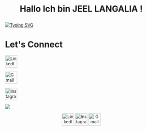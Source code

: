 # <p align="center">Hallo Ich bin JEEL LANGALIA !  
[//]: # (Hardline)
[![Typing SVG](https://readme-typing-svg.demolab.com?font=Fira+Code&pause=1000&center=true&vCenter=true&width=435&lines=Energy+%26+Data+Analysis+Enthusiast)](https://git.io/typing-svg)

# Let's Connect
[//]: # (LinkedIn)
<a href="https://www.linkedin.com/in/jeelsoni/" target="_blank">
  <img src="https://upload.wikimedia.org/wikipedia/commons/0/01/LinkedIn_Logo_2023.png" alt="LinkedIn" style="width: 40px; height: 40px; display: inline-block;">
</a>

[//]: # (Gmail)
<a href="mailto:jeelsoni1011@gmail.com">
  <img src="https://upload.wikimedia.org/wikipedia/commons/4/44/Gmail_Logo_2023.png" alt="Gmail" style="width: 40px; height: 40px; display: inline-block;">
</a>


 [//]: # (Instagram)
<a href="https://www.instagram.com/jeelsoni/" target="_blank">
  <img src="https://upload.wikimedia.org/wikipedia/commons/a/a5/Instagram_icon.png" alt="Instagram" style="width: 40px; height: 40px;">
</a>

[//]: # (profile icon)
[![](https://visitcount.itsvg.in/api?id=jeellangalia&label=Profile%20Views&color=1&icon=0&pretty=false)](https://visitcount.itsvg.in)

<div style="text-align: center;">
  <a href="https://www.linkedin.com/in/jeelsoni/" target="_blank">
    <img src="https://upload.wikimedia.org/wikipedia/commons/0/01/LinkedIn_Logo_2023.png" alt="LinkedIn" style="width: 40px; height: 40px; display: inline-block;">
  </a>
  <a href="https://www.instagram.com/jeelsoni/" target="_blank">
    <img src="https://upload.wikimedia.org/wikipedia/commons/a/a5/Instagram_icon.png" alt="Instagram" style="width: 40px; height: 40px; display: inline-block;">
  </a>
  <a href="mailto:jeelsoni1011@gmail.com">
    <img src="https://upload.wikimedia.org/wikipedia/commons/4/44/Gmail_Logo_2023.png" alt="Gmail" style="width: 40px; height: 40px; display: inline-block;">
  </a>
</div>

